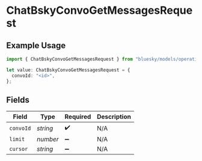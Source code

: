 # ChatBskyConvoGetMessagesRequest

## Example Usage

```typescript
import { ChatBskyConvoGetMessagesRequest } from "bluesky/models/operations";

let value: ChatBskyConvoGetMessagesRequest = {
  convoId: "<id>",
};
```

## Fields

| Field              | Type               | Required           | Description        |
| ------------------ | ------------------ | ------------------ | ------------------ |
| `convoId`          | *string*           | :heavy_check_mark: | N/A                |
| `limit`            | *number*           | :heavy_minus_sign: | N/A                |
| `cursor`           | *string*           | :heavy_minus_sign: | N/A                |